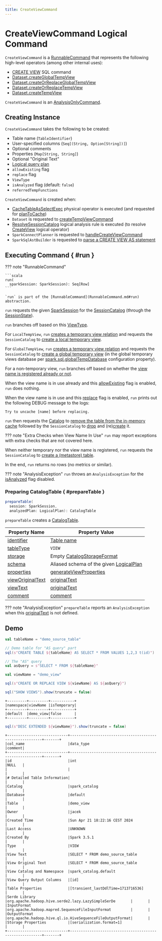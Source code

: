 ```yaml
---
title: CreateViewCommand
---
```


# CreateViewCommand Logical Command

`CreateViewCommand` is a [RunnableCommand](RunnableCommand.md) that represents the following high-level operators (among other internal uses):

* [CREATE VIEW](../sql/SparkSqlAstBuilder.md#visitCreateView) SQL command
* [Dataset.createGlobalTempView](../dataset/index.md#createGlobalTempView)
* [Dataset.createOrReplaceGlobalTempView](../dataset/index.md#createOrReplaceGlobalTempView)
* [Dataset.createOrReplaceTempView](../dataset/index.md#createOrReplaceTempView)
* [Dataset.createTempView](../dataset/index.md#createTempView)

`CreateViewCommand` is an [AnalysisOnlyCommand](AnalysisOnlyCommand.md).

## Creating Instance

`CreateViewCommand` takes the following to be created:

* <span id="name"> Table name (`TableIdentifier`)
* <span id="userSpecifiedColumns"> User-specified columns (`Seq[(String, Option[String])]`)
* <span id="comment"> Optional comments
* <span id="properties"> Properties (`Map[String, String]`)
* <span id="originalText"> Optional "Original Text"
* <span id="plan"> [Logical query plan](LogicalPlan.md)
* <span id="allowExisting"> `allowExisting` flag
* <span id="replace"> `replace` flag
* <span id="viewType"> `ViewType`
* <span id="isAnalyzed"> `isAnalyzed` flag (default: `false`)
* <span id="referredTempFunctions"> `referredTempFunctions`

`CreateViewCommand` is created when:

* [CacheTableAsSelectExec](../physical-operators/CacheTableAsSelectExec.md) physical operator is executed (and requested for [planToCache](../physical-operators/CacheTableAsSelectExec.md#planToCache))
* `Dataset` is requested to [createTempViewCommand](../dataset/index.md#createTempViewCommand)
* [ResolveSessionCatalog](../logical-analysis-rules/ResolveSessionCatalog.md) logical analysis rule is executed (to resolve [CreateView](CreateView.md) logical operator)
* `SparkConnectPlanner` is requested to [handleCreateViewCommand](../connect/SparkConnectPlanner.md#handleCreateViewCommand)
* `SparkSqlAstBuilder` is requested to [parse a CREATE VIEW AS statement](../sql/SparkSqlAstBuilder.md#visitCreateView)

## Executing Command { #run }

??? note "RunnableCommand"

    ```scala
    run(
      sparkSession: SparkSession): Seq[Row]
    ```

    `run` is part of the [RunnableCommand](RunnableCommand.md#run) abstraction.

`run` requests the given [SparkSession](../SparkSession.md) for the [SessionCatalog](../SessionState.md#catalog) (through the [SessionState](../SparkSession.md#sessionState)).

`run` branches off based on this [ViewType](#viewType).

For `LocalTempView`, `run` [creates a temporary view relation](#createTemporaryViewRelation) and requests the `SessionCatalog` to [create a local temporary view](../SessionCatalog.md#createTempView).

For `GlobalTempView`, `run` [creates a temporary view relation](#createTemporaryViewRelation) and requests the `SessionCatalog` to [create a global temporary view](../SessionCatalog.md#createGlobalTempView) (in the global temporary views database per [spark.sql.globalTempDatabase](../configuration-properties.md#spark.sql.globalTempDatabase) configuration property).

For a non-temporary view, `run` branches off based on whether the [view name is registered already or not](../SessionCatalog.md#tableExists).

When the view name is in use already and this [allowExisting](#allowExisting) flag is enabled, `run` does nothing.

When the view name is in use and this [replace](#replace) flag is enabled, `run` prints out the following DEBUG message to the logs:

```text
Try to uncache [name] before replacing.
```

`run` then requests the [Catalog](../SparkSession.md#catalog) to [remove the table from the in-memory cache](../Catalog.md#uncacheTable) followed by the `SessionCatalog` to [drop](../SessionCatalog.md#dropTable) and (re)[create](../SessionCatalog.md#createTable) it.

??? note "Extra Checks when View Name In Use"
    `run` may report exceptions with extra checks that are not covered here.

When neither temporary nor the view name is registered, `run` requests the `SessionCatalog` to [create a (metastore) table](../SessionCatalog.md#createTable).

In the end, `run` returns no rows (no metrics or similar).

??? note "AnalysisException"
    `run` throws an `AnalysisException` for the [isAnalyzed](#isAnalyzed) flag disabled.

### Preparing CatalogTable { #prepareTable }

```scala
prepareTable(
  session: SparkSession,
  analyzedPlan: LogicalPlan): CatalogTable
```

`prepareTable` creates a [CatalogTable](../CatalogTable.md).

Property Name | Property Value
-|-
 [identifier](../CatalogTable.md#identifier) | [Table name](#name)
 [tableType](../CatalogTable.md#tableType) | `VIEW`
 [storage](../CatalogTable.md#storage) | Empty [CatalogStorageFormat](../CatalogStorageFormat.md)
 [schema](../CatalogTable.md#schema) | Aliased schema of the given [LogicalPlan](#plan)
 [properties](../CatalogTable.md#properties) | [generateViewProperties](#generateViewProperties)
 [viewOriginalText](../CatalogTable.md#viewOriginalText) | [originalText](#originalText)
 [viewText](../CatalogTable.md#viewText) | [originalText](#originalText)
 [comment](../CatalogTable.md#comment) | [comment](#comment)

??? note "AnalysisException"
    `prepareTable` reports an `AnalysisException` when this [originalText](#originalText) is not defined.

## Demo

```scala
val tableName = "demo_source_table"

// Demo table for "AS query" part
sql(s"CREATE TABLE ${tableName} AS SELECT * FROM VALUES 1,2,3 t(id)")

// The "AS" query
val asQuery = s"SELECT * FROM ${tableName}"

val viewName = "demo_view"

sql(s"CREATE OR REPLACE VIEW ${viewName} AS ${asQuery}")
```

```scala
sql("SHOW VIEWS").show(truncate = false)
```

```text
+---------+---------+-----------+
|namespace|viewName |isTemporary|
+---------+---------+-----------+
|default  |demo_view|false      |
+---------+---------+-----------+
```

```scala
sql(s"DESC EXTENDED ${viewName}").show(truncate = false)
```

```text
+----------------------------+---------------------------------------------------------+-------+
|col_name                    |data_type                                                |comment|
+----------------------------+---------------------------------------------------------+-------+
|id                          |int                                                      |NULL   |
|                            |                                                         |       |
|# Detailed Table Information|                                                         |       |
|Catalog                     |spark_catalog                                            |       |
|Database                    |default                                                  |       |
|Table                       |demo_view                                                |       |
|Owner                       |jacek                                                    |       |
|Created Time                |Sun Apr 21 18:22:16 CEST 2024                            |       |
|Last Access                 |UNKNOWN                                                  |       |
|Created By                  |Spark 3.5.1                                              |       |
|Type                        |VIEW                                                     |       |
|View Text                   |SELECT * FROM demo_source_table                          |       |
|View Original Text          |SELECT * FROM demo_source_table                          |       |
|View Catalog and Namespace  |spark_catalog.default                                    |       |
|View Query Output Columns   |[id]                                                     |       |
|Table Properties            |[transient_lastDdlTime=1713716536]                       |       |
|Serde Library               |org.apache.hadoop.hive.serde2.lazy.LazySimpleSerDe       |       |
|InputFormat                 |org.apache.hadoop.mapred.SequenceFileInputFormat         |       |
|OutputFormat                |org.apache.hadoop.hive.ql.io.HiveSequenceFileOutputFormat|       |
|Storage Properties          |[serialization.format=1]                                 |       |
+----------------------------+---------------------------------------------------------+-------+
```

<!---
## Review Me

`CreateViewCommand` works with different <<viewType, view types>>.

[[viewType]]
.CreateViewCommand Behaviour Per View Type
[options="header",cols="1m,2",width="100%"]
|===
| View Type
| Description / Side Effect

| LocalTempView
| [[LocalTempView]] A session-scoped *local temporary view* that is available until the session, that has created it, is stopped.

When executed, `CreateViewCommand` requests the [current `SessionCatalog` to create a temporary view](../SessionCatalog.md#createTempView).

| GlobalTempView
| [[GlobalTempView]] A cross-session *global temporary view* that is available until the Spark application stops.

When executed, `CreateViewCommand` requests the [current `SessionCatalog` to create a global view](../SessionCatalog.md#createGlobalTempView).

| PersistedView
| [[PersistedView]] A cross-session *persisted view* that is available until dropped.

When executed, `CreateViewCommand` checks if the table exists. If it does and replace is enabled `CreateViewCommand` requests the [current `SessionCatalog` to alter a table](../SessionCatalog.md#alterTable). Otherwise, when the table does not exist, `CreateViewCommand` requests the [current `SessionCatalog` to create it](../SessionCatalog.md#createTable).
|===

```text
/* CREATE [OR REPLACE] [[GLOBAL] TEMPORARY]
VIEW [IF NOT EXISTS] tableIdentifier
[identifierCommentList] [COMMENT STRING]
[PARTITIONED ON identifierList]
[TBLPROPERTIES tablePropertyList] AS query */



// The following queries should all work fine

val q2 = "CREATE OR REPLACE VIEW v1 AS " + asQuery
sql(q2)

val q3 = "CREATE OR REPLACE TEMPORARY VIEW v1 " + asQuery
sql(q3)

val q4 = "CREATE OR REPLACE GLOBAL TEMPORARY VIEW v1 " + asQuery
sql(q4)

val q5 = "CREATE VIEW IF NOT EXISTS v1 AS " + asQuery
sql(q5)

// The following queries should all fail
// the number of user-specified columns does not match the schema of the AS query
val qf1 = "CREATE VIEW v1 (c1 COMMENT 'comment', c2) AS " + asQuery
scala> sql(qf1)
org.apache.spark.sql.AnalysisException: The number of columns produced by the SELECT clause (num: `1`) does not match the number of column names specified by CREATE VIEW (num: `2`).;
  at org.apache.spark.sql.execution.command.CreateViewCommand.run(views.scala:134)
  at org.apache.spark.sql.execution.command.ExecutedCommandExec.sideEffectResult$lzycompute(commands.scala:70)
  at org.apache.spark.sql.execution.command.ExecutedCommandExec.sideEffectResult(commands.scala:68)
  at org.apache.spark.sql.execution.command.ExecutedCommandExec.executeCollect(commands.scala:79)
  at org.apache.spark.sql.Dataset$$anonfun$6.apply(Dataset.scala:190)
  at org.apache.spark.sql.Dataset$$anonfun$6.apply(Dataset.scala:190)
  at org.apache.spark.sql.Dataset$$anonfun$52.apply(Dataset.scala:3254)
  at org.apache.spark.sql.execution.SQLExecution$.withNewExecutionId(SQLExecution.scala:77)
  at org.apache.spark.sql.Dataset.withAction(Dataset.scala:3253)
  at org.apache.spark.sql.Dataset.<init>(Dataset.scala:190)
  at org.apache.spark.sql.Dataset$.ofRows(Dataset.scala:75)
  at org.apache.spark.sql.SparkSession.sql(SparkSession.scala:641)
  ... 49 elided

// CREATE VIEW ... PARTITIONED ON is not allowed
val qf2 = "CREATE VIEW v1 PARTITIONED ON (c1, c2) AS " + asQuery
scala> sql(qf2)
org.apache.spark.sql.catalyst.parser.ParseException:
Operation not allowed: CREATE VIEW ... PARTITIONED ON(line 1, pos 0)

// Use the same name of t1 for a new view
val qf3 = "CREATE VIEW t1 AS " + asQuery
scala> sql(qf3)
org.apache.spark.sql.AnalysisException: `t1` is not a view;
  at org.apache.spark.sql.execution.command.CreateViewCommand.run(views.scala:156)
  at org.apache.spark.sql.execution.command.ExecutedCommandExec.sideEffectResult$lzycompute(commands.scala:70)
  at org.apache.spark.sql.execution.command.ExecutedCommandExec.sideEffectResult(commands.scala:68)
  at org.apache.spark.sql.execution.command.ExecutedCommandExec.executeCollect(commands.scala:79)
  at org.apache.spark.sql.Dataset$$anonfun$6.apply(Dataset.scala:190)
  at org.apache.spark.sql.Dataset$$anonfun$6.apply(Dataset.scala:190)
  at org.apache.spark.sql.Dataset$$anonfun$52.apply(Dataset.scala:3254)
  at org.apache.spark.sql.execution.SQLExecution$.withNewExecutionId(SQLExecution.scala:77)
  at org.apache.spark.sql.Dataset.withAction(Dataset.scala:3253)
  at org.apache.spark.sql.Dataset.<init>(Dataset.scala:190)
  at org.apache.spark.sql.Dataset$.ofRows(Dataset.scala:75)
  at org.apache.spark.sql.SparkSession.sql(SparkSession.scala:641)
  ... 49 elided

// View already exists
val qf4 = "CREATE VIEW v1 AS " + asQuery
scala> sql(qf4)
org.apache.spark.sql.AnalysisException: View `v1` already exists. If you want to update the view definition, please use ALTER VIEW AS or CREATE OR REPLACE VIEW AS;
  at org.apache.spark.sql.execution.command.CreateViewCommand.run(views.scala:169)
  at org.apache.spark.sql.execution.command.ExecutedCommandExec.sideEffectResult$lzycompute(commands.scala:70)
  at org.apache.spark.sql.execution.command.ExecutedCommandExec.sideEffectResult(commands.scala:68)
  at org.apache.spark.sql.execution.command.ExecutedCommandExec.executeCollect(commands.scala:79)
  at org.apache.spark.sql.Dataset$$anonfun$6.apply(Dataset.scala:190)
  at org.apache.spark.sql.Dataset$$anonfun$6.apply(Dataset.scala:190)
  at org.apache.spark.sql.Dataset$$anonfun$52.apply(Dataset.scala:3254)
  at org.apache.spark.sql.execution.SQLExecution$.withNewExecutionId(SQLExecution.scala:77)
  at org.apache.spark.sql.Dataset.withAction(Dataset.scala:3253)
  at org.apache.spark.sql.Dataset.<init>(Dataset.scala:190)
  at org.apache.spark.sql.Dataset$.ofRows(Dataset.scala:75)
  at org.apache.spark.sql.SparkSession.sql(SparkSession.scala:641)
  ... 49 elided
```

[[innerChildren]]
`CreateViewCommand` returns the <<child, child logical query plan>> when requested for the [inner nodes](../catalyst/TreeNode.md#innerChildren) (that should be shown as an inner nested tree of this node).

[source, scala]
----
val sqlText = "CREATE VIEW v1 AS " + asQuery
val plan = spark.sessionState.sqlParser.parsePlan(sqlText)
scala> println(plan.numberedTreeString)
00 CreateViewCommand `v1`, SELECT * FROM t1, false, false, PersistedView
01    +- 'Project [*]
02       +- 'UnresolvedRelation `t1`
----

=== [[run]] Executing Logical Command -- `run` Method

`run` requests the input `SparkSession` for the <<SparkSession.md#sessionState, SessionState>> that is in turn requested to ["execute"](../SessionState.md#executePlan) the <<child, child logical plan>> (which simply creates a [QueryExecution](../QueryExecution.md)).

[NOTE]
====
`run` uses a <<spark-sql-LogicalPlan.md#logical-plan-to-be-analyzed-idiom, common idiom>> in Spark SQL to make sure that a logical plan can be analyzed, i.e.

[source, scala]
----
val qe = sparkSession.sessionState.executePlan(child)
qe.assertAnalyzed()
val analyzedPlan = qe.analyzed
----
====

`run` <<verifyTemporaryObjectsNotExists, verifyTemporaryObjectsNotExists>>.

`run` requests the input `SparkSession` for the <<SparkSession.md#sessionState, SessionState>> that is in turn requested for the <<SessionState.md#catalog, SessionCatalog>>.

`run` then branches off per the <<viewType, ViewType>>:

* For <<LocalTempView, local temporary views>>, `run` <<aliasPlan, alias>> the analyzed plan and requests the `SessionCatalog` to [create or replace a local temporary view](../SessionCatalog.md#createTempView)

* For <<GlobalTempView, global temporary views>>, `run` also <<aliasPlan, alias>> the analyzed plan and requests the `SessionCatalog` to [create or replace a global temporary view](../SessionCatalog.md#createGlobalTempView)

* For <<PersistedView, persisted views>>, `run` asks the `SessionCatalog` whether the [table exists or not](../SessionCatalog.md#tableExists) (given <<name, TableIdentifier>>).

** If the <<name, table>> exists and the <<allowExisting, allowExisting>> flag is on, `run` simply does nothing (and exits)

** If the <<name, table>> exists and the <<replace, replace>> flag is on, `run` requests the `SessionCatalog` for the [table metadata](../SessionCatalog.md#getTableMetadata) and replaces the table, i.e. `run` requests the `SessionCatalog` to [drop the table](../SessionCatalog.md#dropTable) followed by [re-creating it](../SessionCatalog.md#createTable) (with a <<prepareTable, new CatalogTable>>)

** If however the <<name, table>> does not exist, `run` simply requests the `SessionCatalog` to [create it](../SessionCatalog.md#createTable) (with a <<prepareTable, new CatalogTable>>)

`run` throws an `AnalysisException` for <<PersistedView, persisted views>> when they already exist, the <<allowExisting, allowExisting>> flag is off and the table type is not a view.

```
[name] is not a view
```

`run` throws an `AnalysisException` for <<PersistedView, persisted views>> when they already exist and the <<allowExisting, allowExisting>> and <<replace, replace>> flags are off.

```
View [name] already exists. If you want to update the view definition, please use ALTER VIEW AS or CREATE OR REPLACE VIEW AS
```

`run` throws an `AnalysisException` if the <<userSpecifiedColumns, userSpecifiedColumns>> are defined and their numbers is different from the number of <<catalyst/QueryPlan.md#output, output schema attributes>> of the analyzed logical plan.

```
The number of columns produced by the SELECT clause (num: `[output.length]`) does not match the number of column names specified by CREATE VIEW (num: `[userSpecifiedColumns.length]`).
```
-->

